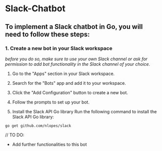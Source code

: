 # Slack-Chatbot

## To implement a Slack chatbot in Go, you will need to follow these steps:

### 1. Create a new bot in your Slack workspace
*before you do so, make sure to use your own Slack channel or ask for permission to add bot functionality in the Slack channel of your choice.*

1. Go to the "Apps" section in your Slack workspace.
2. Search for the "Bots" app and add it to your workspace.
3. Click the "Add Configuration" button to create a new bot.
4. Follow the prompts to set up your bot.

2. Install the Slack API Go library
Run the following command to install the Slack API Go library:

```
go get github.com/nlopes/slack
```

// TO DO:
- Add further functionalities to this bot
